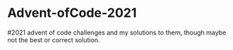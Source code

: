 # Advent-ofCode-2021
#2021 advent of code challenges and my solutions to them, though maybe not the best or correct solution.
